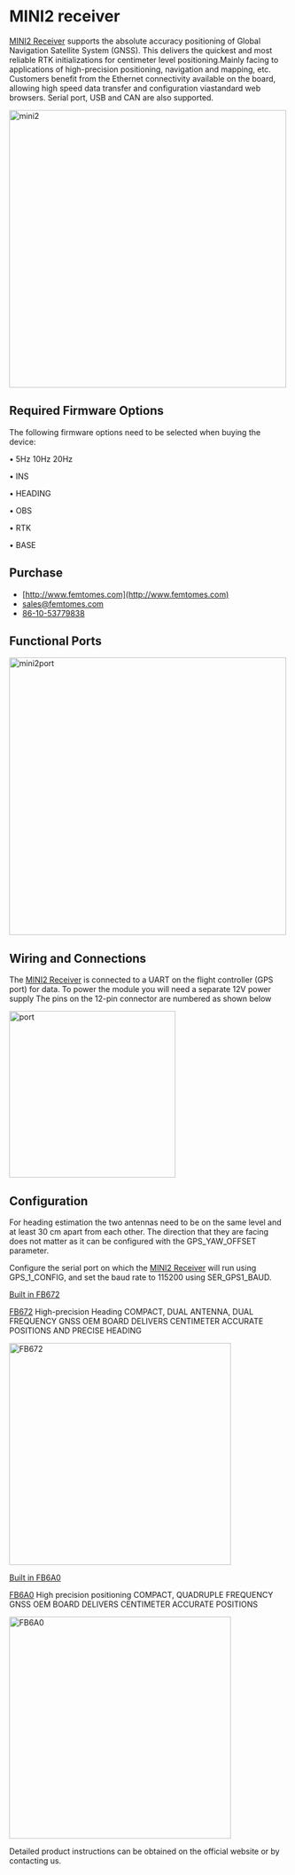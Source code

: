 # MINI2 receiver

[MINI2 Receiver](http://www.femtomes.com) supports the absolute accuracy positioning of Global Navigation Satellite System (GNSS). This delivers the quickest and most reliable RTK initializations for centimeter level positioning.Mainly facing to applications of high-precision positioning, navigation and mapping, etc. Customers benefit from the Ethernet connectivity available on the board, allowing high speed data transfer and configuration viastandard web browsers. Serial port, USB and CAN are also supported.

<img src="http://www.femtomes.com/image/PX4/MINI_II_Receiver.jpg" width="500px" title="mini2" />



## Required Firmware Options


The following firmware options need to be selected when buying the device:

•	5Hz 10Hz 20Hz 

•	INS 

•	HEADING

•	OBS

•	RTK

•	BASE 


## Purchase


* [http://www.femtomes.com](http://www.femtomes.com)
* [sales@femtomes.com](http://www.femtomes.com)
* [86-10-53779838](http://www.femtomes.com)


## Functional Ports

<img src="http://www.femtomes.com/image/PX4/MINI_II_1.jpg" width="500px" title="mini2port" />



## Wiring and Connections

The [MINI2 Receiver](http://www.femtomes.com) is connected to a UART on the flight controller (GPS port) for data.
To power the module you will need a separate 12V power supply 
The pins on the 12-pin connector are numbered as shown below

<img src="http://www.femtomes.com/image/PX4/MINI_II_2.jpg" width="300px" title="port" />

## Configuration
For heading estimation the two antennas need to be on the same level and at least 30 cm apart from each other. The direction that they are facing does not matter as it can be configured with the GPS_YAW_OFFSET parameter.

Configure the serial port on which the [MINI2 Receiver](http://www.femtomes.com)  will run using GPS_1_CONFIG, and set the baud rate to 115200 using SER_GPS1_BAUD.

[Built in FB672](http://www.femtomes.com)

[FB672](http://www.femtomes.com) High-precision Heading 
COMPACT, DUAL ANTENNA, DUAL FREQUENCY GNSS OEM BOARD DELIVERS CENTIMETER ACCURATE POSITIONS AND PRECISE HEADING

<img src="http://www.femtomes.com/image/PX4/FB_1.jpg" width="400px" title="FB672" />

[Built in FB6A0](http://www.femtomes.com)

[FB6A0](http://www.femtomes.com) High precision positioning
COMPACT, QUADRUPLE FREQUENCY GNSS OEM BOARD DELIVERS CENTIMETER ACCURATE POSITIONS

<img src="http://www.femtomes.com/image/PX4/FB_2.jpg" width="400px" title="FB6A0" />


Detailed product instructions can be obtained on the official website or by contacting us.